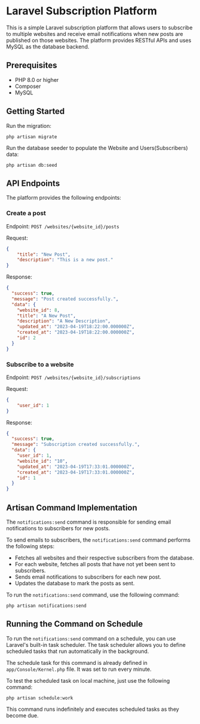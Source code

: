 # Laravel Subscription Platform

This is a simple Laravel subscription platform that allows users to subscribe to multiple websites and receive email notifications when new posts are published on those websites. The platform provides RESTful APIs and uses MySQL as the database backend.

## Prerequisites
- PHP 8.0 or higher
- Composer
- MySQL

## Getting Started

Run the migration:

`php artisan migrate`

Run the database seeder to populate the Website and Users(Subscribers) data:

`php artisan db:seed`

## API Endpoints

The platform provides the following endpoints:

### Create a post
Endpoint: `POST /websites/{website_id}/posts`

Request:
```json
{
    "title": "New Post",
    "description": "This is a new post."
}
```

Response:
```json
{
  "success": true,
  "message": "Post created successfully.",
  "data": {
    "website_id": 8,
    "title": "A New Post",
    "description": "A New Description",
    "updated_at": "2023-04-19T18:22:00.000000Z",
    "created_at": "2023-04-19T18:22:00.000000Z",
    "id": 2
  }
}
```

### Subscribe to a website
Endpoint: `POST /websites/{website_id}/subscriptions`

Request:
```json
{
    "user_id": 1
}
```

Response:
```json
{
  "success": true,
  "message": "Subscription created successfully.",
  "data": {
    "user_id": 1,
    "website_id": "10",
    "updated_at": "2023-04-19T17:33:01.000000Z",
    "created_at": "2023-04-19T17:33:01.000000Z",
    "id": 1
  }
}
```

## Artisan Command Implementation

The `notifications:send` command is responsible for sending email notifications to subscribers for new posts. 

To send emails to subscribers, the `notifications:send` command performs the following steps:

- Fetches all websites and their respective subscribers from the database.
- For each website, fetches all posts that have not yet been sent to subscribers.
- Sends email notifications to subscribers for each new post.
- Updates the database to mark the posts as sent.

To run the `notifications:send` command, use the following command:

`php artisan notifications:send`

## Running the Command on Schedule

To run the `notifications:send` command on a schedule, you can use Laravel's built-in task scheduler. The task scheduler allows you to define scheduled tasks that run automatically in the background.

The schedule task for this command is already defined in `app/Console/Kernel.php` file. It was set to run every minute.

To test the scheduled task on local machine, just use the following command:

`php artisan schedule:work`

This command runs indefinitely and executes scheduled tasks as they become due.
